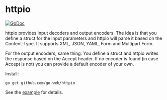 # httpio

[![GoDoc](https://godoc.org/github.com/go-web/httpio?status.svg)](http://godoc.org/github.com/go-web/httpio)

httpio provides input decoders and output encoders. The idea is that you
define a struct for the input parameters and httpio will parse it based
on the Content-Type. It supports XML, JSON, YAML, Form and Multipart Form.

For the output encoders, same thing. You define a struct and httpio writes
the response based on the Accept header. If no encoder is found (in case
Accept is not) you can provide a default encoder of your own.

Install:

```
go get github.com/go-web/httpio
```

See the [example](example_test.go) for details.
